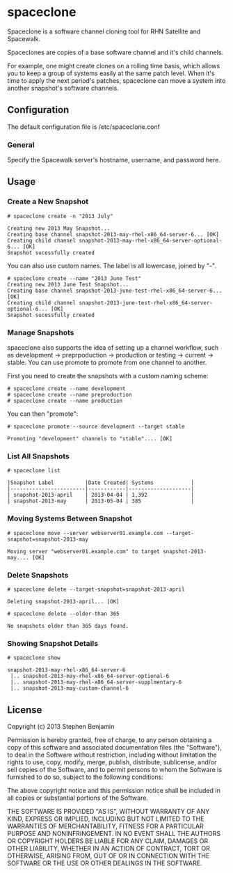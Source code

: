 spaceclone
=========

Spaceclone is a software channel cloning tool for RHN Satellite and Spacewalk.

Spaceclones are copies of a base software channel and it's child channels.  

For example, one might create clones on a rolling time basis, which allows you to keep a group of systems easily at the same patch level.  When it's time to apply the next period's patches, spaceclone can move a system into another snapshot's software channels.

Configuration
-------------
The default configuration file is /etc/spaceclone.conf

### General
Specify the Spacewalk server's hostname, username, and password here.

## Usage

### Create a New Snapshot


    # spaceclone create -n "2013 July"

    Creating new 2013 May Snapshot...
    Creating base channel snapshot-2013-may-rhel-x86_64-server-6... [OK]
    Creating child channel snapshot-2013-may-rhel-x86_64-server-optional-6... [OK]
    Snapshot sucessfully created


You can also use custom names.  The label is all lowercase, joined by "-".

    # spaceclone create --name "2013 June Test"
    Creating new 2013 June Test Snapshot...
    Creating base channel snapshot-2013-june-test-rhel-x86_64-server-6... [OK]
    Creating child channel snapshot-2013-june-test-rhel-x86_64-server-optional-6... [OK]
    Snapshot sucessfully created

### Manage Snapshots

spaceclone also supports the idea of setting up a channel workflow, such as development -> preprpoduction -> production or testing -> current -> stable.  You can use promote to promote from one channel to another.

First you need to create the snapshots with a custom naming scheme:

    # spaceclone create --name development
    # spaceclone create --name preproduction
    # spaceclone create --name production

You can then "promote":

    # spaceclone promote --source development --target stable

    Promoting "development" channels to "stable".... [OK]

### List All Snapshots

    # spaceclone list

    |Snapshot Label          |Date Created| Systems            |
    |------------------------|------------|--------------------|
    | snapshot-2013-april    | 2013-04-04 | 1,392              |
    | snapshot-2013-may      | 2013-05-04 | 385                |

### Moving Systems Between Snapshot

    # spaceclone move --server webserver01.example.com --target-snapshot=snapshot-2013-may

    Moving server "webserver01.example.com" to target snapshot-2013-may.... [OK]

### Delete Snapshots

    # spaceclone delete --target-snapshot=snapshot-2013-april

    Deleting snapshot-2013-april... [OK]

    # spaceclone delete --older-than 365

    No snapshots older than 365 days found.

### Showing Snapshot Details

    # spaceclone show

    snapshot-2013-may-rhel-x86_64-server-6
     |.. snapshot-2013-may-rhel-x86_64-server-optional-6
     |.. snapshot-2013-may-rhel-x86_64-server-supplmentary-6
     |.. snapshot-2013-may-custom-channel-6

## License

Copyright (c) 2013 Stephen Benjamin

Permission is hereby granted, free of charge, to any person obtaining 
a copy of this software and associated documentation files (the "Software"), 
to deal in the Software without restriction, including without limitation 
the rights to use, copy, modify, merge, publish, distribute, sublicense, 
and/or sell copies of the Software, and to permit persons to whom the Software 
is furnished to do so, subject to the following conditions:

The above copyright notice and this permission notice shall be included in
 all copies or substantial portions of the Software.

THE SOFTWARE IS PROVIDED "AS IS", WITHOUT WARRANTY OF ANY KIND, EXPRESS OR
IMPLIED, INCLUDING BUT NOT LIMITED TO THE WARRANTIES OF MERCHANTABILITY, 
FITNESS FOR A PARTICULAR PURPOSE AND NONINFRINGEMENT. IN NO EVENT SHALL THE 
AUTHORS OR COPYRIGHT HOLDERS BE LIABLE FOR ANY CLAIM, DAMAGES OR OTHER 
LIABILITY, WHETHER IN AN ACTION OF CONTRACT, TORT OR OTHERWISE, ARISING FROM, 
OUT OF OR IN CONNECTION WITH THE SOFTWARE OR THE USE OR OTHER DEALINGS IN 
THE SOFTWARE.

